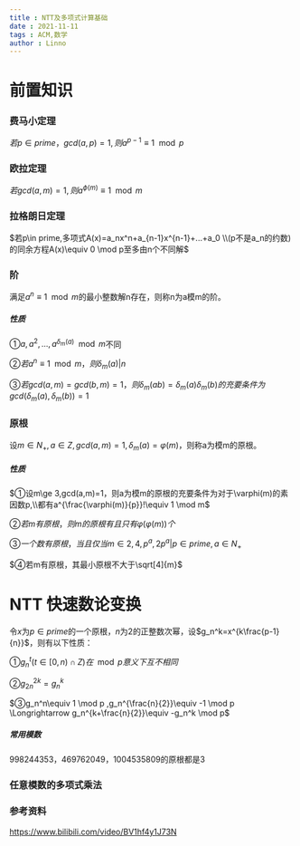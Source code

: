 ```yaml
---
title : NTT及多项式计算基础
date : 2021-11-11
tags : ACM,数学
author : Linno
---
```




# 前置知识

### 费马小定理

$若p\in prime，gcd(a,p)=1,则a^{p-1}\equiv 1\mod p$

### 欧拉定理

$若gcd(a,m)=1,则a^{\phi(m)}\equiv 1\mod m$

### 拉格朗日定理

$若p\in prime,多项式A(x)=a_nx^n+a_{n-1}x^{n-1}+...+a_0 \\(p不是a_n的约数)的同余方程A(x)\equiv 0 \mod p至多由n个不同解$

### 阶

满足$a^n\equiv 1\mod m$的最小整数解n存在，则称n为a模m的阶。

##### 性质

$①a,a^2,...,a^{\delta_m(a)}\mod m$不同

$②若a^n\equiv 1 \mod m ，则\delta_m(a)|n$

$③若gcd(a,m)=gcd(b,m)=1，则\delta_m(ab)=\delta_m(a)\delta_m(b)的充要条件为gcd(\delta_m(a),\delta_m(b))=1$

### 原根

设$m\in N_+,a\in Z,gcd(a,m)=1,\delta_m(a)=\varphi(m)$，则称a为模m的原根。

##### 性质

$①设m\ge 3,gcd(a,m)=1，则a为模m的原根的充要条件为对于\varphi(m)的素因数p,\\都有a^{\frac{\varphi(m)}{p}}!\equiv 1 \mod m$

$②若m有原根，则m的原根有且只有\varphi(\varphi(m))个$

$③一个数有原根，当且仅当m\in{2,4,p^a,2p^a|p\in prime,a\in N_+}$

$④若m有原根，其最小原根不大于\sqrt[4]{m}$



# NTT 快速数论变换

令$x$为$p\in prime$的一个原根，$n$为$2$的正整数次幂，设$g_n^k=x^{k\frac{p-1}{n}}$，则有以下性质：

$①g_n^t(t\in [0,n)\cap Z)在\mod p意义下互不相同$

$②g_{2n}^{2k}=g_n^k$

$③g_n^n\equiv 1 \mod p ,g_n^{\frac{n}{2}}\equiv -1 \mod p \Longrightarrow g_n^{k+\frac{n}{2}}\equiv -g_n^k \mod p$



##### 常用模数

998244353，469762049，1004535809的原根都是3



### 任意模数的多项式乘法







### 参考资料

https://www.bilibili.com/video/BV1hf4y1J73N

